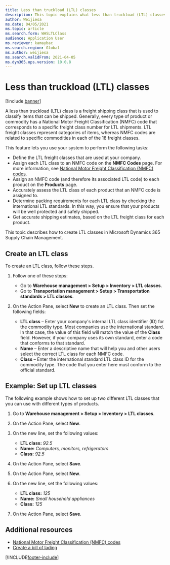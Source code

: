 ```yaml
---
title: Less than truckload (LTL) classes
description: This topic explains what less than truckload (LTL) classes are and describes how to set them up in Microsoft Dynamics 365 Supply Chain Management.
author: Weijiesa
ms.date: 04/05/2021
ms.topic: article
ms.search.form: WHSLTLClass
audience: Application User
ms.reviewer: kamaybac
ms.search.region: Global
ms.author: weijiesa
ms.search.validFrom: 2021-04-05
ms.dyn365.ops.version: 10.0.8
---
```


# Less than truckload (LTL) classes

[!include [banner](../includes/banner.md)]

A less than truckload (LTL) class is a freight shipping class that is used to classify items that can be shipped. Generally, every type of product or commodity has a National Motor Freight Classification (NMFC) code that corresponds to a specific freight class number for LTL shipments. LTL freight classes represent categories of items, whereas NMFC codes are related to specific commodities in each of the 18 freight classes.

This feature lets you use your system to perform the following tasks:

- Define the LTL freight classes that are used at your company.
- Assign each LTL class to an NMFC code on the **NMFC Codes** page. For more information, see [National Motor Freight Classification (NMFC) codes](nmfc-codes.md).
- Assign an NMFC code (and therefore its associated LTL code) to each product on the **Products** page.
- Accurately assess the LTL class of each product that an NMFC code is assigned to.
- Determine packing requirements for each LTL class by checking the international LTL standards. In this way, you ensure that your products will be well protected and safely shipped.
- Get accurate shipping estimates, based on the LTL freight class for each product.

This topic describes how to create LTL classes in Microsoft Dynamics 365 Supply Chain Management.

## Create an LTL class

To create an LTL class, follow these steps.

1. Follow one of these steps:

    - Go to **Warehouse management \> Setup \> Inventory \> LTL classes**.
    - Go to **Transportation management \> Setup \> Transportation standards \> LTL classes**.

2. On the Action Pane, select **New** to create an LTL class. Then set the following fields:

    - **LTL class** – Enter your company's internal LTL class identifier (ID) for the commodity type. Most companies use the international standard. In that case, the value of this field will match the value of the **Class** field. However, if your company uses its own standard, enter a code that conforms to that standard.
    - **Name** – Enter a descriptive name that will help you and other users select the correct LTL class for each NMFC code.
    - **Class** – Enter the international standard LTL class ID for the commodity type. The code that you enter here must conform to the official standard.

## Example: Set up LTL classes

The following example shows how to set up two different LTL classes that you can use with different types of products.

1. Go to **Warehouse management \> Setup \> Inventory \> LTL classes**.
1. On the Action Pane, select **New**.
1. On the new line, set the following values:

    - **LTL class:** *92.5*
    - **Name:** *Computers, monitors, refrigerators*
    - **Class:** *92.5*

1. On the Action Pane, select **Save**.
1. On the Action Pane, select **New**.
1. On the new line, set the following values:

    - **LTL class:** *125*
    - **Name:** *Small household appliances*
    - **Class:** *125*

1. On the Action Pane, select **Save**.

## Additional resources

- [National Motor Freight Classification (NMFC) codes](nmfc-codes.md)
- [Create a bill of lading](create-bill-of-lading.md)

[!INCLUDE[footer-include](../../includes/footer-banner.md)]
